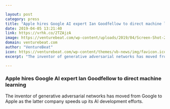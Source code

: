 ```yaml
---

layout: post
category: press
title: "Apple hires Google AI expert Ian Goodfellow to direct machine learning"
date: 2019-04-05 13:21:40
link: https://vrhk.co/2TZAjzA
image: https://venturebeat.com/wp-content/uploads/2019/04/Screen-Shot-2019-04-05-at-9.08.52-AM-e1554469834559.jpg?w=1200&strip=all
domain: venturebeat.com
author: "VentureBeat"
icon: https://venturebeat.com/wp-content/themes/vb-news/img/favicon.ico
excerpt: "The inventor of generative adversarial networks has moved from Google to Apple as the latter company speeds up its AI development efforts."

---
```


### Apple hires Google AI expert Ian Goodfellow to direct machine learning

The inventor of generative adversarial networks has moved from Google to Apple as the latter company speeds up its AI development efforts.